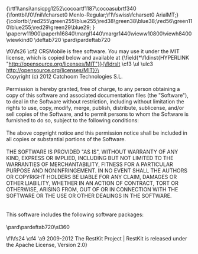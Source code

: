 {\rtf1\ansi\ansicpg1252\cocoartf1187\cocoasubrtf340
{\fonttbl\f0\fnil\fcharset0 Menlo-Regular;\f1\fswiss\fcharset0 ArialMT;}
{\colortbl;\red255\green255\blue255;\red38\green38\blue38;\red56\green110\blue255;\red29\green29\blue29;
}
\paperw11900\paperh16840\margl1440\margr1440\vieww10800\viewh8400\viewkind0
\deftab720
\pard\pardeftab720

\f0\fs26 \cf2 CRSMobile is free software. You may use it under the MIT license, which is copied below and available at {\field{\*\fldinst{HYPERLINK "http://opensource.org/licenses/MIT"}}{\fldrslt \cf3 \ul \ulc3 http://opensource.org/licenses/MIT}}\
\
Copyright (c) 2012 Catchoom Technologies S.L.\
\
Permission is hereby granted, free of charge, to any person obtaining a copy of this software and associated documentation files (the "Software"), to deal in the Software without restriction, including without limitation the rights to use, copy, modify, merge, publish, distribute, sublicense, and/or sell copies of the Software, and to permit persons to whom the Software is furnished to do so, subject to the following conditions:\
\
The above copyright notice and this permission notice shall be included in all copies or substantial portions of the Software.\
\
THE SOFTWARE IS PROVIDED "AS IS", WITHOUT WARRANTY OF ANY KIND, EXPRESS OR IMPLIED, INCLUDING BUT NOT LIMITED TO THE WARRANTIES OF MERCHANTABILITY, FITNESS FOR A PARTICULAR PURPOSE AND NONINFRINGEMENT. IN NO EVENT SHALL THE AUTHORS OR COPYRIGHT HOLDERS BE LIABLE FOR ANY CLAIM, DAMAGES OR OTHER LIABILITY, WHETHER IN AN ACTION OF CONTRACT, TORT OR OTHERWISE, ARISING FROM, OUT OF OR IN CONNECTION WITH THE SOFTWARE OR THE USE OR OTHER DEALINGS IN THE SOFTWARE.\
\
\
This software includes the following software packages: \
\
\pard\pardeftab720\sl360

\f1\fs24 \cf4 \'a9 2009-2012 The RestKit Project | RestKit is released under the Apache License, Version 2.0}